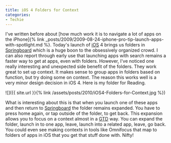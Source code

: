 ```yaml
---
title: iOS 4 Folders for Context
categories:
- Techie
---
```


I've written before about [how much work it is to navigate a lot of apps on the iPhone]{% link _posts/2009/2009-08-24-iphone-pro-tip-launch-apps-with-spotlight.md %}. Today's launch of [iOS](http://en.wikipedia.org/wiki/IOS_(Apple)) 4 brings us folders in [Springboard](http://en.wikipedia.org/wiki/SpringBoard) which is a huge boon to the obsessively organized crowd. I can also report through early use that launching apps with search remains a faster way to get at apps, even with folders.
However, I've noticed one really interesting and unexpected side benefit of the folders. They work great to set up context. It makes sense to group apps in folders based on function, but try doing some on context. The reason this works well is a very minor design decision in iOS 4. Here is my folder for Reading.

![]({{ site.url }}{% link /assets/posts/2010/iOS4-Folders-for-Context.jpg %})

What is interesting about this is that when you launch one of these apps and then return to [Springboard](http://en.wikipedia.org/wiki/SpringBoard) the folder remains expanded. You have to press home again, or tap outside of the folder, to get back. This expansion allows you to focus on a context almost in a [GTD](http://en.wikipedia.org/wiki/Getting_Things_Done) way. You can expand the folder, launch in to one app, leave, launch into a related app, leave, go back. You could even see making contexts in tools like Omnifocus that map to folders of apps in iOS that you get that stuff done with. Nifty!
